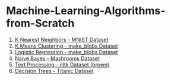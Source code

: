 # Machine-Learning-Algorithms-from-Scratch

1. <a href = "https://github.com/sameeksharathi/Machine-Learning-Algorithms-from-Scratch/tree/master/KNN%20-%20MNIST">K Nearest Neighbors - MNIST Dataset</a>
2. <a href = "https://github.com/sameeksharathi/Machine-Learning-Algorithms-from-Scratch/tree/master/K%20Means%20Clustering%20-%20make_blobs">K Means Clustering - make_blobs Dataset</a>
3. <a href = "https://github.com/sameeksharathi/Machine-Learning-Algorithms-from-Scratch/tree/master/Logistic%20Regression%20-%20make_blobs">Logistic Regression - make_blobs Dataset</a>
4. <a href = "https://github.com/sameeksharathi/Machine-Learning-Algorithms-from-Scratch/tree/master/Naive%20Bayes%20using%20Scratch%20-%20Mushrooms%20Dataset">Naive Bayes - Mashrooms Dataset</a>
5. <a href = "https://github.com/sameeksharathi/Machine-Learning-Algorithms-from-Scratch/blob/master/Text%20Processing.ipynb">Text Processing - nltk Dataset (brown)</a>
6. <a href = "https://github.com/sameeksharathi/Machine-Learning-Algorithms-from-Scratch/tree/master/Decision%20Trees%20-%20Titanic%20Dataset">Decision Trees - Titanic Dataset</a>
